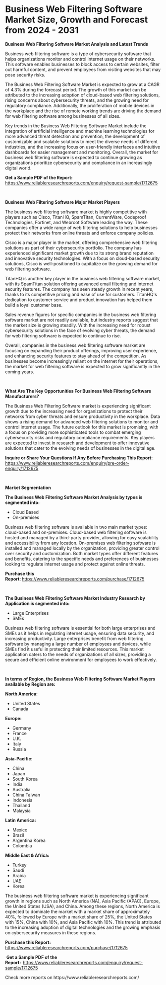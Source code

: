 <p><h1>Business Web Filtering Software Market Size, Growth and Forecast from 2024 - 2031</h1></p><p><strong>Business Web Filtering Software Market Analysis and Latest Trends</strong></p>
<p><p>Business web filtering software is a type of cybersecurity software that helps organizations monitor and control internet usage on their networks. This software enables businesses to block access to certain websites, filter out harmful content, and prevent employees from visiting websites that may pose security risks. </p><p>The Business Web Filtering Software Market is expected to grow at a CAGR of 4.3% during the forecast period. The growth of this market can be attributed to the increasing adoption of cloud-based web filtering solutions, rising concerns about cybersecurity threats, and the growing need for regulatory compliance. Additionally, the proliferation of mobile devices in the workplace and the rise of remote working trends are driving the demand for web filtering software among businesses of all sizes.</p><p>Key trends in the Business Web Filtering Software Market include the integration of artificial intelligence and machine learning technologies for more advanced threat detection and prevention, the development of customizable and scalable solutions to meet the diverse needs of different industries, and the increasing focus on user-friendly interfaces and intuitive dashboards for easier management and monitoring. Overall, the market for business web filtering software is expected to continue growing as organizations prioritize cybersecurity and compliance in an increasingly digital world.</p></p>
<p><strong>Get a Sample PDF of the Report:&nbsp;</strong> <a href="https://www.reliableresearchreports.com/enquiry/request-sample/1712675">https://www.reliableresearchreports.com/enquiry/request-sample/1712675</a></p>
<p>&nbsp;</p>
<p><strong>Business Web Filtering Software Major Market Players</strong></p>
<p><p>The business web filtering software market is highly competitive with players such as Cisco, TitanHQ, SpamTitan, CurrentWare, Codeproof Technologies, Fortinet, and Webroot Software leading the way. These companies offer a wide range of web filtering solutions to help businesses protect their networks from online threats and enforce company policies.</p><p>Cisco is a major player in the market, offering comprehensive web filtering solutions as part of their cybersecurity portfolio. The company has experienced significant market growth due to its strong brand reputation and innovative security technologies. With a focus on cloud-based security solutions, Cisco is well-positioned to capitalize on the growing demand for web filtering software.</p><p>TitanHQ is another key player in the business web filtering software market, with its SpamTitan solution offering advanced email filtering and internet security features. The company has seen steady growth in recent years, thanks to its competitive pricing and ease of use for customers. TitanHQ's dedication to customer service and product innovation has helped them build a loyal customer base.</p><p>Sales revenue figures for specific companies in the business web filtering software market are not readily available, but industry reports suggest that the market size is growing steadily. With the increasing need for robust cybersecurity solutions in the face of evolving cyber threats, the demand for web filtering software is expected to continue to rise.</p><p>Overall, companies in the business web filtering software market are focusing on expanding their product offerings, improving user experience, and enhancing security features to stay ahead of the competition. As businesses become increasingly reliant on the internet for their operations, the market for web filtering software is expected to grow significantly in the coming years.</p></p>
<p>&nbsp;</p>
<p><strong>What Are The Key Opportunities For Business Web Filtering Software Manufacturers?</strong></p>
<p><p>The Business Web Filtering Software market is experiencing significant growth due to the increasing need for organizations to protect their networks from cyber threats and ensure productivity in the workplace. Data shows a rising demand for advanced web filtering solutions to monitor and control internet usage. The future outlook for this market is promising, with a focus on providing more sophisticated tools to combat emerging cybersecurity risks and regulatory compliance requirements. Key players are expected to invest in research and development to offer innovative solutions that cater to the evolving needs of businesses in the digital age.</p></p>
<p><strong>Inquire or Share Your Questions If Any Before Purchasing This Report:</strong> <a href="https://www.reliableresearchreports.com/enquiry/pre-order-enquiry/1712675">https://www.reliableresearchreports.com/enquiry/pre-order-enquiry/1712675</a></p>
<p>&nbsp;</p>
<p><strong>Market Segmentation</strong></p>
<p><strong>The Business Web Filtering Software Market Analysis by types is segmented into:</strong></p>
<p><ul><li>Cloud Based</li><li>On-premises</li></ul></p>
<p><p>Business web filtering software is available in two main market types: cloud-based and on-premises. Cloud-based web filtering software is hosted and managed by a third-party provider, allowing for easy scalability and accessibility from any location. On-premises web filtering software is installed and managed locally by the organization, providing greater control over security and customization. Both market types offer different features and benefits, catering to the specific needs and preferences of businesses looking to regulate internet usage and protect against online threats.</p></p>
<p><strong>Purchase this Report:&nbsp;</strong><a href="https://www.reliableresearchreports.com/purchase/1712675">https://www.reliableresearchreports.com/purchase/1712675</a></p>
<p>&nbsp;</p>
<p><strong>The Business Web Filtering Software Market Industry Research by Application is segmented into:</strong></p>
<p><ul><li>Large Enterprises</li><li>SMEs</li></ul></p>
<p><p>Business web filtering software is essential for both large enterprises and SMEs as it helps in regulating internet usage, ensuring data security, and increasing productivity. Large enterprises benefit from web filtering software by managing a large number of employees and devices, while SMEs find it useful in protecting their limited resources. This market application caters to the needs of organizations of all sizes, providing a secure and efficient online environment for employees to work effectively.</p></p>
<p>&nbsp;</p>
<p><strong>In terms of Region, the Business Web Filtering Software Market Players available by Region are:</strong></p>
<p>
    <p> <strong> North America: </strong>
        <ul>
            <li>United States</li>
            <li>Canada</li>
        </ul>
        </p> 
    <p> <strong> Europe: </strong>
        <ul>
            <li>Germany</li>
            <li>France</li>
            <li>U.K.</li>
            <li>Italy</li>
            <li>Russia</li>
        </ul>
        </p> 
    <p> <strong> Asia-Pacific: </strong>
        <ul>
            <li>China</li>
            <li>Japan</li>
            <li>South Korea</li>
            <li>India</li>
            <li>Australia</li>
            <li>China Taiwan</li>
            <li>Indonesia</li>
            <li>Thailand</li>
            <li>Malaysia</li>
        </ul>
        </p> 
    <p> <strong> Latin America: </strong>
        <ul>
            <li>Mexico</li>
            <li>Brazil</li>
            <li>Argentina Korea</li>
            <li>Colombia</li>
        </ul>
        </p> 
    <p> <strong> Middle East & Africa: </strong>
        <ul>
            <li>Turkey</li>
            <li>Saudi</li>
            <li>Arabia</li>
            <li>UAE</li>
            <li>Korea</li>
        </ul>
    </p>
    </p>
<p><p>The business web filtering software market is experiencing significant growth in regions such as North America (NA), Asia Pacific (APAC), Europe, the United States (USA), and China. Among these regions, North America is expected to dominate the market with a market share of approximately 40%, followed by Europe with a market share of 25%, the United States with 15%, China with 10%, and Asia Pacific with 10%. This trend is attributed to the increasing adoption of digital technologies and the growing emphasis on cybersecurity measures in these regions.</p></p>
<p><strong>Purchase this Report: </strong><a href="https://www.reliableresearchreports.com/purchase/1712675">https://www.reliableresearchreports.com/purchase/1712675</a></p>
<p>&nbsp;<strong>Get a Sample PDF of the Report:&nbsp;&nbsp;</strong><a href="https://www.reliableresearchreports.com/enquiry/request-sample/1712675">https://www.reliableresearchreports.com/enquiry/request-sample/1712675</a></p>
<p><strong></strong></p>
<p>Check more reports on https://www.reliableresearchreports.com/</p>